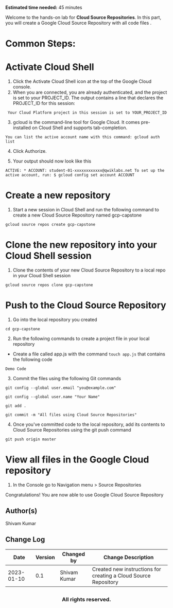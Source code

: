 **Estimated time needed:** 45 minutes

Welcome to the hands-on lab for **Cloud Source Repositories**. In this part, you will create a Google Cloud Source Repository with all code files .


# Common Steps:

# Activate Cloud Shell

1. Click the Activate Cloud Shell icon at the top of the Google Cloud console.
2. When you are connected, you are already authenticated, and the project is set to your PROJECT_ID. The output contains a line that declares the PROJECT_ID for this session:

` 
Your Cloud Platform project in this session is set to YOUR_PROJECT_ID
`

3. gcloud is the command-line tool for Google Cloud. It comes pre-installed on Cloud Shell and supports tab-completion.

`
You can list the active account name with this command:
gcloud auth list
`

4. Click Authorize.

5. Your output should now look like this

`
ACTIVE: *
ACCOUNT: student-01-xxxxxxxxxxxx@qwiklabs.net
To set up the active account, run:
    $ gcloud config set account ACCOUNT
`
# Create a new repository
1. Start a new session in Cloud Shell and run the following command to create a new Cloud Source Repository named gcp-capstone

`
gcloud source repos create gcp-capstone
`
# Clone the new repository into your Cloud Shell session

1. Clone the contents of your new Cloud Source Repository to a local repo in your Cloud Shell session

`
gcloud source repos clone gcp-capstone
`
# Push to the Cloud Source Repository

1. Go into the local repository you created

`
cd gcp-capstone
`

2. Run the following commands to create a project file in your local repository

- Create a file called app.js with the command ` touch app.js ` that contains the following code
 
`
Demo Code
`


3. Commit the files using the following Git commands

`
git config --global user.email "you@example.com"
`

`
git config --global user.name "Your Name"
`

`
git add .
`

`
git commit -m "All files using Cloud Source Repositories"
`

4. Once you've committed code to the local repository, add its contents to Cloud Source Repositories using the git push command

`
git push origin master
`

# View all files in the Google Cloud repository

1. In the Console go to Navigation menu > Source Repositories


Congratulations! You are now able to use Google Cloud Source Repository

## Author(s)
Shivam Kumar


## Change Log
| Date | Version | Changed by | Change Description |
|------|--------|--------|---------|
| 2023-01-10 | 0.1 | Shivam Kumar | Created new instructions for creating a Cloud Source Repository|


## <h3 align="center"> All rights reserved. <h3/>

